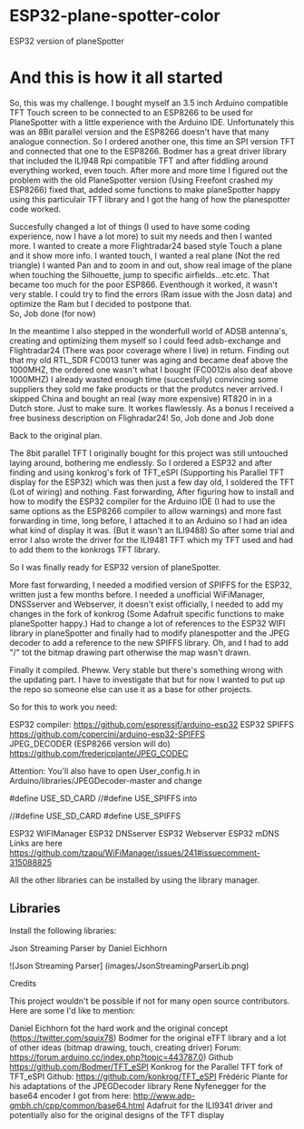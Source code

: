 # ESP32-plane-spotter-color

ESP32 version of planeSpotter

# And this is how it all started 

So, this was my challenge. I bought myself an 3.5 inch Arduino compatible TFT Touch screen to be connected to an ESP8266 to be used for PlaneSpotter with a little experience with the Arduino IDE. Unfortunately this was an 8Bit parallel version and the ESP8266 doesn't have that many analogue connection. So I ordered another one, this time an SPI version TFT and connected that one to the ESP8266. Bodmer has a great driver library that included the ILI948 Rpi compatible TFT and after fiddling around everything worked, even touch. After more and more time I figured out the problem with the old PlaneSpotter version (Using Freefont crashed my ESP8266) fixed that, added some functions to make planeSpotter happy using this particulair TFT library and I got the hang of how the planespotter code worked.  

Succesfully changed a lot of things (I used to have some coding experience, now I have a lot more) 
to suit my needs and then I wanted more.
I wanted to create a more Flightradar24 based style  Touch a plane and it show more info. 
I wanted touch, I wanted a real plane (Not the red triangle) I wanted Pan and to zoom in and out, show real image of the plane when touching the Silhouette, jump to specific airfields...etc.etc. That became too much for the poor ESP866. Eventhough it worked, it wasn't very stable. I could try to find the errors (Ram issue with the Josn data) and optimize the Ram but I decided to postpone that.  
So, Job done (for now)

In the meantime I also stepped in the wonderfull world of ADSB antenna's, creating and optimizing them myself so I could feed adsb-exchange and Flightradar24 (There was poor coverage where I live) in return. Finding out that my old RTL_SDR FC0013 tuner was aging and became deaf above the 1000MHZ, the ordered one wasn't what I bought (FC0012is also deaf above 1000MHZ) I already wasted enough time (succesfully) convincing some suppliers they sold me fake products or that the produtcs never arrived. I skipped China and bought an real (way more expensive) RT820 in in a Dutch store. Just to make sure. It workes flawlessly. 
As a bonus I received a free business description on Flighradar24! 
So, Job done and Job done 

Back to the original plan.  
  
The 8bit parallel TFT I originally bought for this project was still untouched laying around, bothering me endlessly.
So I ordered a ESP32 and after finding and using konkrog's fork of TFT_eSPI (Supporting his Parallel TFT display for the ESP32) which was then just a few day old, I soldered the TFT (Lot of wiring) and nothing. Fast forwarding, After figuring how to install and how to modify the ESP32 compiler for the Arduino IDE (I had to use the same options as the ESP8266 compiler to allow warnings) and more fast forwarding in time, long before, I attached it to an Arduino so I had an idea what kind of display it was. (But it wasn't an ILI9488) So after some trial and error I also wrote the driver for the ILI9481 TFT which my TFT used and had to add them to the konkrogs TFT library. 

So I was finally ready for ESP32 version of planeSpotter.

More fast forwarding, I needed a modified version of SPIFFS for the ESP32, written just a few months before. I needed a unofficial  WiFiManager, DNSSserver and Webserver, it doesn't exist officially,  I needed to add my changes in the fork of konkrog (Some Adafruit specific functions to make planeSpotter happy.) Had to change a lot of references to the ESP32 WIFI library in planeSpotter and finally had to modify planespotter and the JPEG decoder to add a reference to the new SPIFFS library. Oh, and I had to add "/" tot the bitmap drawing part otherwise the map wasn't drawn. 

Finally it compiled. Pheww. Very stable but there's something wrong with the updating part. I have to investigate that but for now I wanted to put up the repo so someone else can use it as a base for other projects.

So for this to work you need:

ESP32 compiler: 
https://github.com/espressif/arduino-esp32
ESP32 SPIFFS
https://github.com/copercini/arduino-esp32-SPIFFS     
JPEG_DECODER (ESP8266 version will do)
https://github.com/fredericplante/JPEG_CODEC

Attention: You'll also have to open User_config.h in Arduino/libraries/JPEGDecoder-master and change

#define USE_SD_CARD
//#define USE_SPIFFS
into

//#define USE_SD_CARD
#define USE_SPIFFS


ESP32 WIFIManager
ESP32 DNSserver
ESP32 Webserver 
ESP32 mDNS 
Links are here
https://github.com/tzapu/WiFiManager/issues/241#issuecomment-315088825

All the other libraries can be installed by using the library manager. 

## Libraries

Install the following libraries:

Json Streaming Parser by Daniel Eichhorn

![Json Streaming Parser] (images/JsonStreamingParserLib.png)



Credits

This project wouldn't be possible if not for many open source contributors. Here are some I'd like to mention:

Daniel Eichhorn fot the hard work and the original concept (https://twitter.com/squix78) 
Bodmer for the original eTFT library and a lot of other ideas (bitmap drawing, touch, creating driver)
Forum: https://forum.arduino.cc/index.php?topic=443787.0)
Github https://github.com/Bodmer/TFT_eSPI
Konkrog for the Parallel TFT fork of TFT_eSPI 
Github: https://github.com/konkrog/TFT_eSPI
Frédéric Plante for his adaptations of the JPEGDecoder library
Rene Nyfenegger for the base64 encoder I got from here: http://www.adp-gmbh.ch/cpp/common/base64.html
Adafruit for the ILI9341 driver and potentially also for the original designs of the TFT display
 
 
